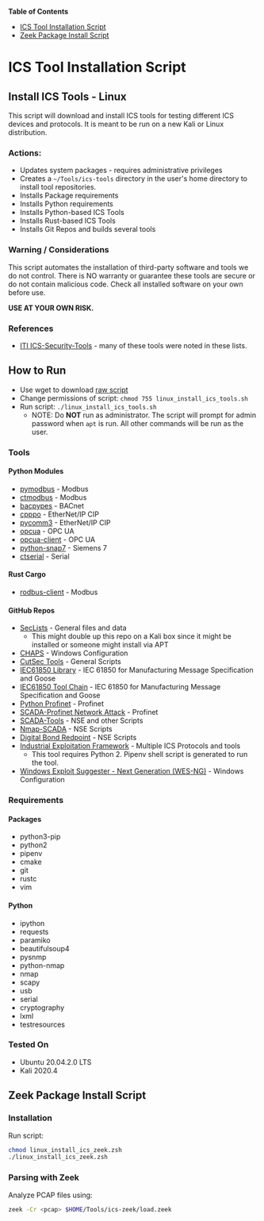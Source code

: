 __Table of Contents__
* [ICS Tool Installation Script](https://github.com/cutaway-security/cutsec_tools/tree/master/ics/tool_install#install-ics-tools---linux)
* [Zeek Package Install Script](https://github.com/cutaway-security/cutsec_tools/tree/master/ics/tool_install#zeek-package-install-script) 

# ICS Tool Installation Script
## Install ICS Tools - Linux
This script will download and install ICS tools for testing different ICS devices and protocols. It is meant to be run on a new Kali or Linux distribution.

### Actions:
* Updates system packages - requires administrative privileges
* Creates a ```~/Tools/ics-tools``` directory in the user's home directory to install tool repositories.
* Installs Package requirements
* Installs Python requirements
* Installs Python-based ICS Tools
* Installs Rust-based ICS Tools
* Installs Git Repos and builds several tools 

### Warning / Considerations
This script automates the installation of third-party software and tools we do not control. There is NO warranty or guarantee these tools are secure or do not contain malicious code. Check all installed software on your own before use.

**USE AT YOUR OWN RISK.**

### References
* [ITI ICS-Security-Tools](https://github.com/ITI/ICS-Security-Tools) - many of these tools were noted in these lists.

## How to Run
* Use wget to download [raw script](https://raw.githubusercontent.com/cutaway-security/cutsec_tools/master/ics/tool_install/linux_install_ics_tools.sh)
* Change permissions of script: ```chmod 755 linux_install_ics_tools.sh```
* Run script: ```./linux_install_ics_tools.sh```
  * NOTE: Do **NOT** run as administrator. The script will prompt for admin password when ```apt``` is run. All other commands will be run as the user.  

### Tools
#### Python Modules
* [pymodbus](https://pymodbus.readthedocs.io/en/latest/) - Modbus
* [ctmodbus](https://github.com/ControlThings-io/ctmodbus) - Modbus
* [bacpypes](https://bacpypes.readthedocs.io/en/latest/) - BACnet
* [cpppo](https://github.com/pjkundert/cpppo) - EtherNet/IP CIP
* [pycomm3](https://github.com/ottowayi/pycomm3) - EtherNet/IP CIP
* [opcua](https://github.com/FreeOpcUa/python-opcua) - OPC UA
* [opcua-client](https://github.com/FreeOpcUa/opcua-client-gui) - OPC UA
* [python-snap7](https://pypi.org/project/python-snap7/) - Siemens 7
* [ctserial](https://github.com/ControlThings-io/ctserial) - Serial
  
#### Rust Cargo
* [rodbus-client](https://github.com/stepfunc/rodbus) - Modbus

#### GitHub Repos
* [SecLists](https://github.com/danielmiessler/SecLists.git) - General files and data
  * This might double up this repo on a Kali box since it might be installed or someone might install via APT 
* [CHAPS](https://github.com/cutaway-security/chaps.git) - Windows Configuration
* [CutSec Tools](https://github.com/cutaway-security/cutsec_tools.git) - General Scripts
* [IEC61850 Library](https://github.com/mz-automation/libiec61850.git) - IEC 61850 for Manufacturing Message Specification and Goose
* [IEC61850 Tool Chain](https://github.com/smartgridadsc/IEC61850ToolChain.git) - IEC 61850 for Manufacturing Message Specification and Goose
* [Python Profinet](https://github.com/devkid/profinet.git) - Profinet
* [SCADA-Profinet Network Attack](https://github.com/Chowdery/SCADA-Profinet_Network-Attack.git) - Profinet
* [SCADA-Tools](https://github.com/atimorin/scada-tools.git) - NSE and other Scripts
* [Nmap-SCADA](https://github.com/jpalanco/nmap-scada.git) - NSE Scripts
* [Digital Bond Redpoint](https://github.com/digitalbond/Redpoint.git) - NSE Scripts
* [Industrial Exploitation Framework](https://github.com/dark-lbp/isf.git) - Multiple ICS Protocols and tools
  * This tool requires Python 2. Pipenv shell script is generated to run the tool.
* [Windows Exploit Suggester - Next Generation (WES-NG)](https://github.com/bitsadmin/wesng) - Windows Configuration

### Requirements
#### Packages
* python3-pip
* python2
* pipenv
* cmake
* git
* rustc
* vim
  
#### Python
* ipython
* requests
* paramiko
* beautifulsoup4
* pysnmp
* python-nmap
* nmap
* scapy
* usb
* serial
* cryptography
* lxml
* testresources

### Tested On
* Ubuntu 20.04.2.0 LTS
* Kali 2020.4

## Zeek Package Install Script
### Installation
Run script: 

```zsh
chmod linux_install_ics_zeek.zsh
./linux_install_ics_zeek.zsh
```
### Parsing with Zeek
Analyze PCAP files using: 
```zsh
zeek -Cr <pcap> $HOME/Tools/ics-zeek/load.zeek
```